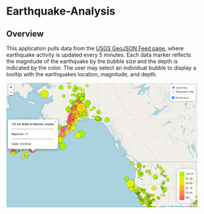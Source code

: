 # Earthquake-Analysis
## Overview
This application pulls data from the [USGS GeoJSON Feed page](https://earthquake.usgs.gov/earthquakes/feed/v1.0/geojson.php), where earthquake activity is updated every 5 minutes. Each data marker reflects the magnitude of the earthquake by the bubble size and the depth is indicated by the color. The user may select an individual bubble to display a tooltip with the earthquakes location, magnitude, and depth.

![map_preview](Images/map_screenshot.png)

